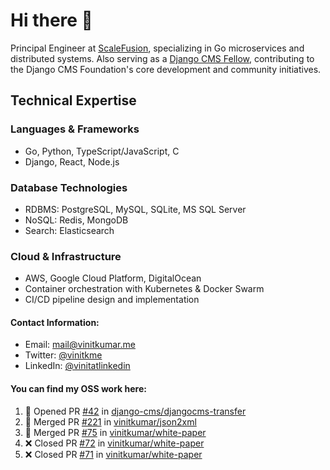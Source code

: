 # Hi there 👋

Principal Engineer at [ScaleFusion](https://scalefusion.com/), specializing in Go microservices and distributed systems. Also serving as a [Django CMS Fellow](https://www.django-cms.org/en/blog/2024/11/07/welcoming-vinit-kumar-as-the-newest-django-cms-fellow/), contributing to the Django CMS Foundation's core development and community initiatives.

## Technical Expertise

### Languages & Frameworks

- Go, Python, TypeScript/JavaScript, C
- Django, React, Node.js

### Database Technologies
- RDBMS: PostgreSQL, MySQL, SQLite, MS SQL Server
- NoSQL: Redis, MongoDB
- Search: Elasticsearch

### Cloud & Infrastructure
- AWS, Google Cloud Platform, DigitalOcean
- Container orchestration with Kubernetes & Docker Swarm
- CI/CD pipeline design and implementation


#### Contact Information:

- Email: <a href="mailto:mail@vinitkumar.me">mail@vinitkumar.me</a>
- Twitter: [@vinitkme](https://twitter.com/vinitkme)
- LinkedIn: [@vinitatlinkedin](https://www.linkedin.com/in/vinitatlinkedin/)  

#### You can find my OSS work here:

<!--START_SECTION:activity-->
1. 💪 Opened PR [#42](https://github.com/django-cms/djangocms-transfer/pull/42) in [django-cms/djangocms-transfer](https://github.com/django-cms/djangocms-transfer)
2. 🎉 Merged PR [#221](https://github.com/vinitkumar/json2xml/pull/221) in [vinitkumar/json2xml](https://github.com/vinitkumar/json2xml)
3. 🎉 Merged PR [#75](https://github.com/vinitkumar/white-paper/pull/75) in [vinitkumar/white-paper](https://github.com/vinitkumar/white-paper)
4. ❌ Closed PR [#72](https://github.com/vinitkumar/white-paper/pull/72) in [vinitkumar/white-paper](https://github.com/vinitkumar/white-paper)
5. ❌ Closed PR [#71](https://github.com/vinitkumar/white-paper/pull/71) in [vinitkumar/white-paper](https://github.com/vinitkumar/white-paper)
<!--END_SECTION:activity-->
